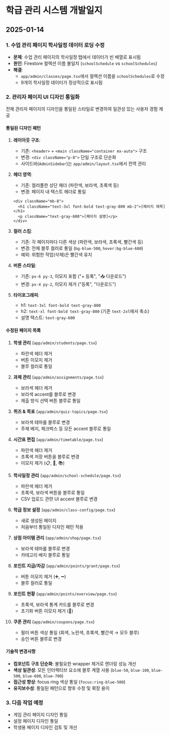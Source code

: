 # 학급 관리 시스템 개발일지

## 2025-01-14

### 1. 수업 관리 페이지 학사일정 데이터 로딩 수정
- **문제**: 수업 관리 페이지의 학사일정 탭에서 데이터가 빈 배열로 표시됨
- **원인**: Firestore 컬렉션 이름 불일치 (`schoolSchedule` vs `schoolSchedules`)
- **해결**:
  - `app/admin/classes/page.tsx`에서 컬렉션 이름을 `schoolSchedules`로 수정
  - 9개의 학사일정 데이터가 정상적으로 표시됨

### 2. 관리자 페이지 UI 디자인 통일화
전체 관리자 페이지의 디자인을 통일된 스타일로 변경하여 일관성 있는 사용자 경험 제공

#### 통일된 디자인 패턴
1. **레이아웃 구조**:
   - 기존: `<header>` + `<main className="container mx-auto">` 구조
   - 변경: `<div className="p-8">` 단일 구조로 단순화
   - 사이드바(`AdminSidebar`)는 `app/admin/layout.tsx`에서 전역 관리

2. **헤더 영역**:
   - 기존: 컬러풀한 상단 헤더 (파란색, 보라색, 초록색 등)
   - 변경: 페이지 내 텍스트 헤더로 통일
   ```tsx
   <div className="mb-8">
     <h1 className="text-3xl font-bold text-gray-800 mb-2">[페이지 제목]</h1>
     <p className="text-gray-600">[페이지 설명]</p>
   </div>
   ```

3. **컬러 스킴**:
   - 기존: 각 페이지마다 다른 색상 (파란색, 보라색, 초록색, 빨간색 등)
   - 변경: 전체 블루 컬러로 통일 (`bg-blue-500`, `hover:bg-blue-600`)
   - 예외: 위험한 작업(삭제)은 빨간색 유지

4. **버튼 스타일**:
   - 기존: `px-6 py-3`, 이모지 포함 ("+ 등록", "📥 다운로드")
   - 변경: `px-4 py-2`, 이모지 제거 ("등록", "다운로드")

5. **타이포그래피**:
   - h1: `text-3xl font-bold text-gray-800`
   - h2: `text-xl font-bold text-gray-800` (기존 `text-2xl`에서 축소)
   - 설명 텍스트: `text-gray-600`

#### 수정된 페이지 목록
1. **학생 관리** (`app/admin/students/page.tsx`)
   - 파란색 헤더 제거
   - 버튼 이모지 제거
   - 블루 컬러로 통일

2. **과제 관리** (`app/admin/assignments/page.tsx`)
   - 보라색 헤더 제거
   - 보라색 accent를 블루로 변경
   - 제출 방식 선택 버튼 블루로 통일

3. **퀴즈 & 목표** (`app/admin/quiz-topics/page.tsx`)
   - 보라색 테마를 블루로 변경
   - 주제 배지, 체크박스 등 모든 accent 블루로 통일

4. **시간표 편집** (`app/admin/timetable/page.tsx`)
   - 파란색 헤더 제거
   - 초록색 저장 버튼을 블루로 변경
   - 이모지 제거 (📋, 📄, 📚)

5. **학사일정 관리** (`app/admin/school-schedule/page.tsx`)
   - 파란색 헤더 제거
   - 초록색, 보라색 버튼을 블루로 통일
   - CSV 업로드 관련 UI accent 블루로 변경

6. **학급 정보 설정** (`app/admin/class-config/page.tsx`)
   - 새로 생성된 페이지
   - 처음부터 통일된 디자인 패턴 적용

7. **상점 아이템 관리** (`app/admin/shop/page.tsx`)
   - 보라색 테마를 블루로 변경
   - 카테고리 배지 블루로 통일

8. **포인트 지급/차감** (`app/admin/points/grant/page.tsx`)
   - 버튼 이모지 제거 (➕, ➖)
   - 블루 컬러로 통일

9. **포인트 현황** (`app/admin/points/overview/page.tsx`)
   - 초록색, 보라색 통계 카드를 블루로 변경
   - 초기화 버튼 이모지 제거 (🔄)

10. **쿠폰 관리** (`app/admin/coupons/page.tsx`)
    - 필터 버튼 색상 통일 (회색, 노란색, 초록색, 빨간색 → 모두 블루)
    - 승인 버튼 블루로 변경

#### 기술적 변경사항
- **컴포넌트 구조 단순화**: 불필요한 wrapper 제거로 렌더링 성능 개선
- **색상 일관성**: 모든 인터랙티브 요소에 블루 계열 사용 (`blue-50`, `blue-100`, `blue-500`, `blue-600`, `blue-700`)
- **접근성 향상**: focus ring 색상 통일 (`focus:ring-blue-500`)
- **유지보수성**: 통일된 패턴으로 향후 수정 및 확장 용이

### 3. 다음 작업 예정
- 게임 관리 페이지 디자인 통일
- 설정 페이지 디자인 통일
- 학생용 페이지 디자인 검토 및 개선
